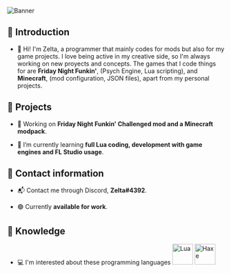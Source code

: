![Banner](https://i.imgur.com/9DoMUOS.png)

## 🌺 Introduction

- 👋 Hi! I'm Zelta, a programmer that mainly codes for mods but also for my game projects. I love being active in my creative side, so I'm always working on new proyects and concepts. The games that I code things for are **Friday Night Funkin'**, (Psych Engine, Lua scripting), and **Minecraft**, (mod configuration, JSON files), apart from my personal projects.

## 🎨 Projects

-  🔧 Working on **Friday Night Funkin' Challenged mod and a Minecraft modpack**.

-  📖 I’m currently learning **full Lua coding, development with game engines and FL Studio usage**.
  
## 🧾 Contact information

-  📬 Contact me through Discord, **Zelta#4392**.

-  🟢 Currently **available for work**.

## 🧠 Knowledge

-  💻 I'm interested about these programming languages
<img title="Lua" src="https://upload.wikimedia.org/wikipedia/commons/thumb/c/cf/Lua-Logo.svg/1200px-Lua-Logo.svg.png" width="48"/> <img title="Haxe" src="https://cdn.jsdelivr.net/gh/devicons/devicon/icons/haxe/haxe-original.svg" width="48"/>